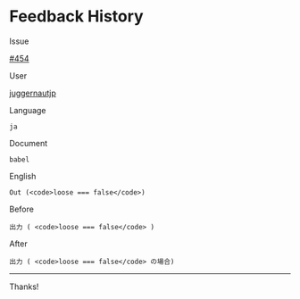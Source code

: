 # Feedback History

Issue

[#454](https://github.com/runebookdev/runebook/issues/454)

User

[juggernautjp](https://github.com/juggernautjp/)

Language

```
ja
```

Document

```
babel
```


English

```
Out (<code>loose === false</code>)
```

Before

```
出力 ( <code>loose === false</code> )
```


After

```
出力 ( <code>loose === false</code> の場合)
```

---
Thanks!
